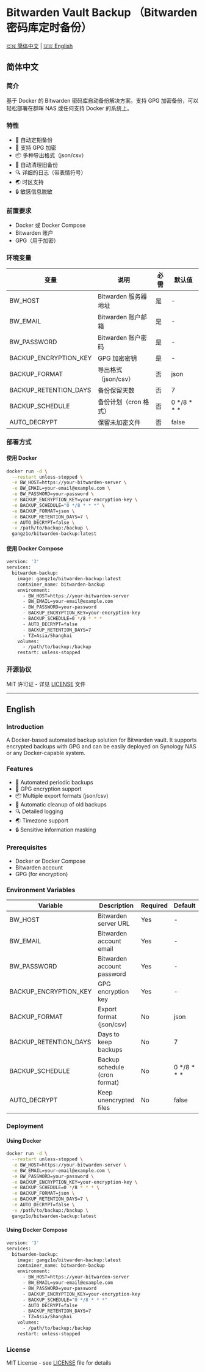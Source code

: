# Bitwarden Vault Backup （Bitwarden 密码库定时备份）

 [🇨🇳 简体中文](#中文)  |  [🇺🇸 English](#english) 

## 简体中文

### 简介

基于 Docker 的 Bitwarden 密码库自动备份解决方案。支持 GPG 加密备份，可以轻松部署在群晖 NAS 或任何支持 Docker 的系统上。

### 特性

- 🔄 自动定期备份
- 🔐 支持 GPG 加密
- 📦 多种导出格式（json/csv）
- 🧹 自动清理旧备份
- 🔍 详细的日志（带表情符号）
- 🌏 时区支持
- 🔒 敏感信息脱敏

### 前置要求

- Docker 或 Docker Compose
- Bitwarden 账户
- GPG（用于加密）

### 环境变量

| 变量                  | 说明                  | 必需 | 默认值         |
| --------------------- | --------------------- | ---- | -------------- |
| BW_HOST               | Bitwarden 服务器地址  | 是   | -              |
| BW_EMAIL              | Bitwarden 账户邮箱    | 是   | -              |
| BW_PASSWORD           | Bitwarden 账户密码    | 是   | -              |
| BACKUP_ENCRYPTION_KEY | GPG 加密密钥          | 是   | -              |
| BACKUP_FORMAT         | 导出格式（json/csv）  | 否   | json           |
| BACKUP_RETENTION_DAYS | 备份保留天数          | 否   | 7              |
| BACKUP_SCHEDULE       | 备份计划（cron 格式） | 否   | 0 */8 * * *    |
| AUTO_DECRYPT          | 保留未加密文件        | 否   | false          |

### 部署方式

#### 使用 Docker

```bash
docker run -d \
  --restart unless-stopped \
  -e BW_HOST=https://your-bitwarden-server \
  -e BW_EMAIL=your-email@example.com \
  -e BW_PASSWORD=your-password \
  -e BACKUP_ENCRYPTION_KEY=your-encryption-key \
  -e BACKUP_SCHEDULE="0 */8 * * *" \
  -e BACKUP_FORMAT=json \
  -e BACKUP_RETENTION_DAYS=7 \
  -e AUTO_DECRYPT=false \
  -v /path/to/backup:/backup \
  gangz1o/bitwarden-backup:latest
```

#### 使用 Docker Compose

```bash
version: '3'
services:
  bitwarden-backup:
    image: gangz1o/bitwarden-backup:latest
    container_name: bitwarden-backup
    environment:
      - BW_HOST=https://your-bitwarden-server
      - BW_EMAIL=your-email@example.com
      - BW_PASSWORD=your-password
      - BACKUP_ENCRYPTION_KEY=your-encryption-key
      - BACKUP_SCHEDULE=0 */8 * * *
      - AUTO_DECRYPT=false
      - BACKUP_RETENTION_DAYS=7
      - TZ=Asia/Shanghai
    volumes:
      - /path/to/backup:/backup
    restart: unless-stopped
```

### 开源协议

MIT 许可证 - 详见 [LICENSE](LICENSE) 文件

---


## English

### Introduction

A Docker-based automated backup solution for Bitwarden vault. It supports encrypted backups with GPG and can be easily deployed on Synology NAS or any Docker-capable system.

### Features

- 🔄 Automated periodic backups
- 🔐 GPG encryption support
- 📦 Multiple export formats (json/csv)
- 🧹 Automatic cleanup of old backups
- 🔍 Detailed logging
- 🌏 Timezone support
- 🔒 Sensitive information masking

### Prerequisites

- Docker or Docker Compose
- Bitwarden account
- GPG (for encryption)

### Environment Variables

| Variable              | Description                   | Required | Default        |
| --------------------- | ----------------------------- | -------- | -------------- |
| BW_HOST               | Bitwarden server URL          | Yes      | -              |
| BW_EMAIL              | Bitwarden account email       | Yes      | -              |
| BW_PASSWORD           | Bitwarden account password    | Yes      | -              |
| BACKUP_ENCRYPTION_KEY | GPG encryption key            | Yes      | -              |
| BACKUP_FORMAT         | Export format (json/csv)      | No       | json           |
| BACKUP_RETENTION_DAYS | Days to keep backups          | No       | 7              |
| BACKUP_SCHEDULE       | Backup schedule (cron format) | No       | 0 */8 * * *    |
| AUTO_DECRYPT          | Keep unencrypted files        | No       | false          |

### Deployment

#### Using Docker

```bash
docker run -d \
  --restart unless-stopped \
  -e BW_HOST=https://your-bitwarden-server \
  -e BW_EMAIL=your-email@example.com \
  -e BW_PASSWORD=your-password \
  -e BACKUP_ENCRYPTION_KEY=your-encryption-key \
  -e BACKUP_SCHEDULE=0 */8 * * * \
  -e BACKUP_FORMAT=json \
  -e BACKUP_RETENTION_DAYS=7 \
  -e AUTO_DECRYPT=false \
  -v /path/to/backup:/backup \
  gangz1o/bitwarden-backup:latest
```

#### Using Docker Compose

```bash
version: '3'
services:
  bitwarden-backup:
    image: gangz1o/bitwarden-backup:latest
    container_name: bitwarden-backup
    environment:
      - BW_HOST=https://your-bitwarden-server
      - BW_EMAIL=your-email@example.com
      - BW_PASSWORD=your-password
      - BACKUP_ENCRYPTION_KEY=your-encryption-key
      - BACKUP_SCHEDULE="0 */8 * * *"
      - AUTO_DECRYPT=false
      - BACKUP_RETENTION_DAYS=7
      - TZ=Asia/Shanghai
    volumes:
      - /path/to/backup:/backup
    restart: unless-stopped
```

### License

MIT License - see [LICENSE](LICENSE) file for details


